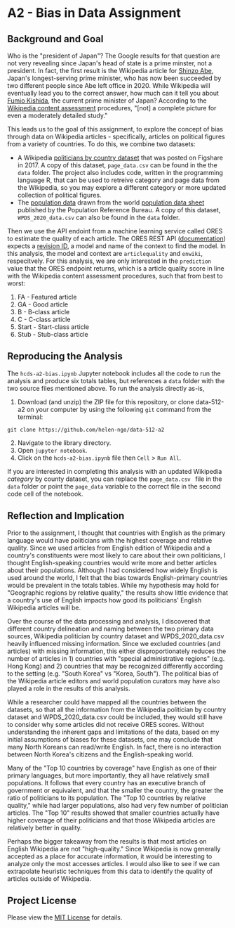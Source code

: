 # A2 - Bias in Data Assignment

## Background and Goal
Who is the "president of Japan"? The Google results for that question are not very revealing since Japan's head of state is a prime minster, not a president. In fact, the first result is the Wikipedia article for [Shinzo Abe](https://en.wikipedia.org/wiki/Shinzo_Abe), Japan's longest-serving prime minister, who has now been succeeded by two different people since Abe left office in 2020. While Wikipedia will eventually lead you to the correct answer, how much can it tell you about [Fumio Kishida](https://en.wikipedia.org/wiki/Fumio_Kishida), the current prime minister of Japan? According to the [Wikipedia content assessment](https://en.wikipedia.org/wiki/Wikipedia:Content_assessment) procedures, "[not] a complete picture for even a moderately detailed study."

This leads us to the goal of this assignment, to explore the concept of bias through data on Wikipedia articles - specifically, articles on political figures from a variety of countries. To do this, we combine two datasets:
- A Wikipedia [politicians by country dataset](https://figshare.com/articles/dataset/Untitled_Item/5513449) that was posted on Figshare in 2017. A copy of this dataset, `page_data.csv` can be found in the the `data` folder. The project also includes code, written in the programming language R, that can be used to retreive category and page data from the Wikipedia, so you may explore a different category or more updated collection of political figures.
- The [population data](https://docs.google.com/spreadsheets/d/1CFJO2zna2No5KqNm9rPK5PCACoXKzb-nycJFhV689Iw/edit?usp=sharing) drawn from the world [population data sheet](https://www.prb.org/international/indicator/population/table/) published by the Population Reference Bureau. A copy of this dataset, `WPDS_2020_data.csv` can also be found in the `data` folder. 

Then we use the API endoint from a machine learning service called ORES to estimate the quality of each article. The ORES REST API ([documentation](https://ores.wikimedia.org/v3/#!/scoring/get_v3_scores_context_revid_model)) expects a [revision ID](https://en.wikipedia.org/wiki/Wikipedia:Revision_id), a model and name of the context to find the model. In this analysis, the model and context are `articlequality` and `enwiki`, respecitvely. For this analysis, we are only interested in the `prediction` value that the ORES endpoint returns, which is a article quality score in line with the Wikipedia content assessment procedures, such that from best to worst:
1. FA - Featured article
2. GA - Good article
3. B - B-class article
4. C - C-class article
5. Start - Start-class article
6. Stub - Stub-class article

## Reproducing the Analysis

The `hcds-a2-bias.ipynb` Jupyter notebook includes all the code to run the analysis and produce six totals tables, but references a `data` folder with the two source files mentioned above. To run the analysis directly as-is,

1. Download (and unzip) the ZIP file for this repository, or clone data-512-a2 on your computer by using the following `git` command from the terminal:
```
git clone https://github.com/helen-ngo/data-512-a2
```
2. Navigate to the library directory.
3. Open `jupyter notebook`.
4. Click on the `hcds-a2-bias.ipynb` file then `Cell` > `Run All`.

If you are interested in completing this analysis with an updated Wikipedia *category* by county dataset, you can replace the `page_data.csv ` file in the `data` folder or point the `page_data` variable to the correct file in the second code cell of the notebook.

## Reflection and Implication

Prior to the assignment, I thought that countries with English as the primary language would have politicians with the highest coverage and relative quality. Since we used articles from English edition of Wikipedia and a country's constituents were most likely to care about their own politicians, I thought English-speaking countries would write more and better articles about their populations. Although I had considered how widely English is used around the world, I felt that the bias towards English-primary countries would be prevalent in the totals tables. While my hypothesis may hold for "Geographic regions by relative quality," the results show little evidence that a country's use of English impacts how good its politicians' English Wikipedia articles will be.

Over the course of the data processing and analysis, I discovered that different country delineation and naming between the two primary data sources, Wikipedia politician by country dataset and WPDS_2020_data.csv heavily influenced missing information. Since we excluded countries (and articles) with missing information, this either disproportionately reduces the number of articles in 1) countries with "special administrative regions" (e.g. Hong Kong) and 2) countries that may be recognized differently according to the setting (e.g. "South Korea" vs "Korea, South"). The political bias of the Wikipedia article editors and world population curators may have also played a role in the results of this analysis.

While a researcher could have mapped all the countries between the datasets, so that all the information from the Wikipedia politician by country dataset and WPDS_2020_data.csv could be included, they would still have to consider why some articles did not receive ORES scores. Without understanding the inherent gaps and limitations of the data,  based on my initial assumptions of biases for these datasets, one may conclude that many North Koreans can read/write English. In fact, there is no interaction between North Korea's citizens and the English-speaking world.

Many of the "Top 10 countries by coverage" have English as one of their primary languages, but more importantly, they all have relatively small populations. It follows that every country has an executive branch of government or equivalent, and that the smaller the country, the greater the ratio of politicians to its population. The "Top 10 countries by relative quality," while had larger populations, also had very few number of politician articles. The "Top 10" results showed that smaller countries actually have higher coverage of their politicians and that those Wikipedia articles are relatively better in quality.

Perhaps the bigger takeaway from the results is that most articles on English Wikipedia are not "high-quality." Since Wikipedia is now generally accepted as a place for accurate information, it would be interesting to analyze only the most accesses articles. I would also like to see if we can extrapolate heuristic techniques from this data to identify the quality of articles outside of Wikipedia.


## Project License
Please view the [MIT License](https://github.com/helen-ngo/data-512-a2/blob/main/LICENSE?raw=true) for details.

